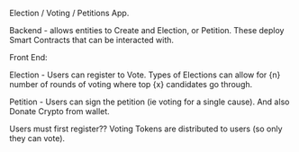 Election / Voting / Petitions App.

Backend - allows entities to Create and Election, or Petition.
These deploy Smart Contracts that can be interacted with.

Front End:

Election - Users can register to Vote.
Types of Elections can allow for {n} number of rounds of voting where top {x} candidates go through.

Petition - Users can sign the petition (ie voting for a single cause). And also Donate Crypto from wallet.


Users must first register??
Voting Tokens are distributed to users (so only they can vote).